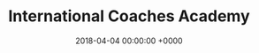 ---
title: International Coaches Academy
location: AIA World Headquarters, Xenia, OH
image: "/uploads/basketball/coachesacademyEvents.png"
permalink: "/basketball/events/coachesacademy"
start_date: November 3rd
end_date: 15, 2019
date: 2018-04-04 00:00:00 +0000
layout: event-page-blocks
alt_url: ''
short_description: The AIA Coaches Academy is an invite only two-week academy blending
  coaching instruction, leadership development and cultural experience. Coaches from
  around the world travel to Xenia, OH with the goal of leaving able to better lead
  and guide their athletes in every area of life.
final_four: 0
sport: basketball
page_sections:
- template: one-column
  block: one-column
  one:
  - template: title
    block: title
    Title: About
  - template: text-w-right-image
    block: text-with-right-image
    text: "The Athletes in Action (AIA) Coaches Academy is an _invite only_ two-week
      journey blending coaching instruction, leadership development and cultural experience.
      Coaches from around the world, converge at the AIA's World Training and Resource
      Center in Xenia, Ohio, to add to their coaching pedigree.  \n  \nThey depart
      as coaches with a focused mission – to lead and guide their athletes not only
      on the court, but in their homes and communities, too.\n\n#### THE ACADEMY INCLUDES…\n\n*
      Visits to secondary, collegiate and/or professional-level practices and games\n*
      Observing many different coaches and coaching styles\n* Learning from successful
      teachers of basketball\n* Interacting with coaches from around the world\n*
      Participating in cultural events\n* Daily 'team times' focused on leadership
      and personal growth training"
    image: "/uploads/basketball/coachesacademylogo.png"
- template: video-callout
  block: video-callout
  text: Add to your coaching pedigree!
  byLine: Check out this video recap of Coaches Academy's from the past.
  video: https://www.instagram.com/p/BbsJLmWAzv_/?utm_source=ig_web_copy_link
  image: "/uploads/basketball/academypractice.jpg"
- template: one-column
  block: one-column
  one:
  - template: title
    block: title
    Title: Academy Endorsements
- template: alumni
  block: alumni
  quotes:
  - template: alumni-quote
    quote: "“It was a very busy and interesting two weeks. I was interacting with
      coaches from six different countries. During a very short time we became a group
      of friends. With our group we visited secondary, high school, collegiate and
      university practices, and attended all levels of basketball games, including
      an NBA game in Indianapolis (Indiana Pacers vs. Orlando Magic). It was amazing.
      We had a great chance to talk with many coaches and see many different styles
      of coaching. We met with successful people and attended their lectures. Daily
      ‘team time’ helped us to know more about leadership and growth as a person.”"
    name: National level coach from Eastern Europe
    experience: " "
  - template: alumni-quote
    quote: "“\\[The camp\\] was mind-blowing…visiting the country’s (USA) top collegiate
      and high school basketball programs – both the facilities and the programs –
      \\[and seeing\\] how practices are excellently run. Also, I got to personally
      meet and listen to two great coaches whose programs I have used and admired.”"
    name: High School Coach from the Phillipines
    experience: " "
- template: one-column
  block: one-column
  one:
  - template: title
    block: title
    Title: Schedule
  - template: text
    block: text
    content: |-
      November 3th -15th , 2019

      #### Athletes in Action World Headquarters

      #### 651 Taylor Drive, Xenia, OH 45385

      ## Typical Daily Schedule
    centered: true
- template: three-columns
  block: three-columns
  one:
  - template: panel
    block: panel
    title: Morning
    text: |-
      * Breakfast
      * Thought for the Day
      * Team Time
      * Leadership Development
  two:
  - template: panel
    block: panel
    title: Afternoon
    text: |-
      * Lunch
      * Basketball Instruction Times
      * Travel time for longer trips
      * Occasional Free Time
  three:
  - template: panel
    block: panel
    title: Evening
    text: |-
      * Dinner
      * Practice/Game Visits
      * Debrief of the Day
      * Occasional Free Time
- template: one-column
  block: one-column
  one:
  - template: title
    block: title
    Title: Logistics
  - template: text
    block: text
    content: "### AIA World Training Center Xenia, OH"
    centered: true
  - template: text
    block: text
    content: |-
      All transportation will be handled by Athletes in Action Basketball. AIA Staff will receive participants at the airport, and all participants will travel by van or bus to selected locations throughout the Academy. Participants in the Academy will room on campus at the AIA Retreat Center in our dorms. Breakfast, lunch, and dinner will be provided. All transportation, payment, and logistical questions will be handled by our staff leading up to the Academy. Upon registration, our staff will be in touch via email to get the details we need to pick you up at the airport and prepare for your arrival.

      Translators will be available for the various meeting times throughout the Academy. For more details, contact us anytime at [basketball@athletesinaction.org](https://mail.google.com/mail/?view=cm&fs=1&tf=1&to=basketball@athletesinaction.org)
  - template: title
    block: title
    Title: Register
- template: registration-call-to-action
  block: registration-callout
  iFrame: https://my.athletesinaction.org/Public/Forms/coaches-academy.aspx

---